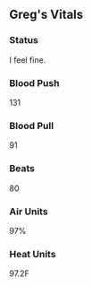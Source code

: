 ## Greg's Vitals

### Status

I feel fine.

### Blood Push

131

### Blood Pull

91

### Beats
80

### Air Units
97%

### Heat Units 
97.2F
